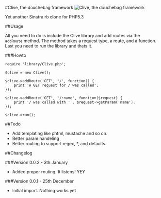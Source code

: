 #Clive, the douchebag framework
![Clive, the douchebag framework](http://i.imgur.com/V9tE6.jpg)

Yet another Sinatra.rb clone for PHP5.3

##Usage

All you need to do is include the Clive library and add routes via the `addRoute` method. The method takes a request type, a route, and a function. Last you need to run the library and thats it.

###Howto

    require 'library/Clive.php';
    
    $clive = new Clive();
    
    $clive->addRoute('GET', '/', function() {
        print 'A GET request for / was called';
    });
    
    $clive->addRoute('GET', '/:name', function($request) {
        print '/ was called with ' . $request->getParam('name');
    });
    
    $clive->run();

##Todo

 * Add templating like phtml, mustache and so on.
 * Better param handeling
 * Better routing to support regex, *, and defaults

##Changelog

###Version 0.0.2 - 3th January

 * Added proper routing. It listens! YEY

###Version 0.0.1 - 25th December

 * Initial import. Nothing works yet
